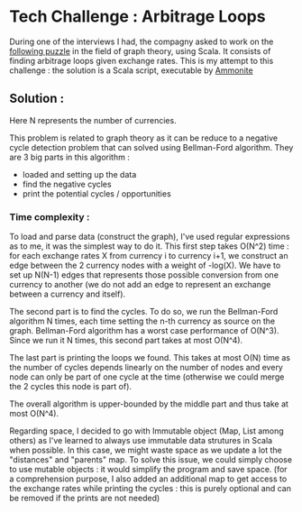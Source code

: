 # Tech Challenge : Arbitrage Loops

During one of the interviews I had, the compagny asked to work on the [following puzzle](https://priceonomics.com/jobs/puzzle/) in the field of graph theory,  using Scala. It consists of finding arbitrage loops given exchange rates. This is my attempt to this challenge : the solution is a Scala script, executable by [Ammonite](http://ammonite.io/#ScalaScripts) 

## Solution :

Here N represents the number of currencies. 

This problem is related to graph theory as it can be reduce to a negative cycle detection problem that can solved using Bellman-Ford algorithm. 
They are 3 big parts in this algorithm :
- loaded and setting up the data
- find the negative cycles
- print the potential cycles / opportunities

### Time complexity :

To load and parse data (construct the graph), I've used regular expressions as to me, it was the simplest way to do it. This first step takes O(N^2) time : for each exchange rates X from currency i to currency i+1, we construct an edge between the 2 currency nodes with a weight of -log(X). We have to set up N(N-1) edges that represents those possible conversion from one currency to another (we do not add an edge to represent an exchange between a currency and itself).

The second part is to find the cycles. To do so, we run the Bellman-Ford algorithm N times, each time setting the n-th currency as source on the graph.
Bellman-Ford algorithm has a worst case performance of O(N^3). Since we run it N times, this second part takes at most O(N^4).

The last part is printing the loops we found. This takes at most O(N) time as the number of cycles depends linearly on the number of nodes and every node can only be part of one cycle at the time (otherwise we could merge the 2 cycles this node is part of).

The overall algorithm is upper-bounded by the middle part and thus take at most O(N^4).

Regarding space, I decided to go with Immutable object (Map, List among others) as I've learned to always use immutable data strutures in Scala when possible. In this case, we might waste space as we update a lot the "distances" and "parents" map. To solve this issue, we could simply choose to use mutable objects : it would simplify the program and save space. (for a comprehension purpose, I also added an additional map to get access to the exchange rates while printing the cycles : this is purely optional and can be removed if the prints are not needed)
